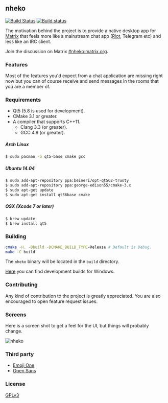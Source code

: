 nheko
----
[![Build Status](https://travis-ci.org/mujx/nheko.svg?branch=master)](https://travis-ci.org/mujx/nheko) [![Build status](https://ci.appveyor.com/api/projects/status/07qrqbfylsg4hw2h/branch/master?svg=true)](https://ci.appveyor.com/project/mujx/nheko/branch/master)

The motivation behind the project is to provide a native desktop app for [Matrix] that
feels more like a mainstream chat app ([Riot], Telegram etc) and less like an IRC client.

Join the discussion on Matrix [#nheko:matrix.org](https://matrix.to/#/#nheko:matrix.org).
### Features

Most of the features you'd expect from a chat application are missing right now
but you can of course receive and send messages in the rooms that you are a member of.

### Requirements

- Qt5 (5.8 is used for development).
- CMake 3.1 or greater.
- A compiler that supports C++11.
    - Clang 3.3 (or greater).
    - GCC 4.8 (or greater).

##### Arch Linux

```bash
$ sudo pacman -S qt5-base cmake gcc
```

##### Ubuntu 14.04

```bash
$ sudo add-apt-repository ppa:beineri/opt-qt562-trusty
$ sudo add-apt-repository ppa:george-edison55/cmake-3.x
$ sudo apt-get update
$ sudo apt-get install qt56base cmake
```

##### OSX (Xcode 7 or later)

```bash
$ brew update
$ brew install qt5
```

### Building

```bash
cmake -H. -Bbuild -DCMAKE_BUILD_TYPE=Release # Default is Debug.
make -C build
```

The `nheko` binary will be located in the `build` directory.

[Here](https://ci.appveyor.com/project/mujx/nheko/branch/master/artifacts) you can
find development builds for Windows.

### Contributing

Any kind of contribution to the project is greatly appreciated. You are also
encouraged to open feature request issues.

### Screens

Here is a screen shot to get a feel for the UI, but things will probably change.

![nheko](https://dl.dropboxusercontent.com/s/cs2891enrf2lqo9/nheko.jpg)

### Third party

- [Emoji One](http://emojione.com)
- [Open Sans](https://fonts.google.com/specimen/Open+Sans)


### License

[GPLv3]

[Matrix]:https://matrix.org
[Riot]:https://riot.im
[GPLv3]:https://www.gnu.org/licenses/gpl-3.0.en.html
